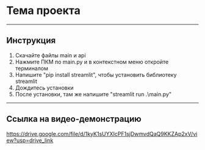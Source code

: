 # Тема проекта

<hr>

## Инструкция
1. Скачайте файлы main и api
2. Нажмите ПКМ по main.py и в контекстном меню откройте терминалом
3. Напишите "pip install streamlit", чтобы установить библиотеку streamlit
4. Дождитесь установки
5. После установки, там же напишите "streamlit run .\main.py"

<hr>

## Ссылка на видео-демонстрацию
https://drive.google.com/file/d/1kyK1sUYXIcPF1sjDwmvdQaQ9KKZAp2xV/view?usp=drive_link
